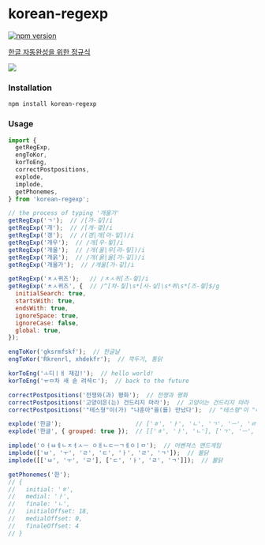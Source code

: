# korean-regexp

[![npm version](https://badge.fury.io/js/korean-regexp.svg)](https://badge.fury.io/js/korean-regexp)

[한글 자동완성을 위한 정규식](https://bluewings.github.io/unobstructed-hangul-regular-expression/)

<a href="https://bluewings.github.io/unobstructed-hangul-regular-expression/"><img src='https://user-images.githubusercontent.com/1563202/95799432-989d4600-0d2f-11eb-8f84-de91659090b7.gif'></a>


### Installation

    npm install korean-regexp

### Usage

```js
import {
  getRegExp,
  engToKor,
  korToEng,
  correctPostpositions,
  explode,
  implode,
  getPhonemes,
} from 'korean-regexp';

// the process of typing '개울가'
getRegExp('ㄱ');  // /[가-깋]/i
getRegExp('개');  // /[개-갷]/i
getRegExp('갱');  // /(갱|개[아-잏])/i
getRegExp('개우');  // /개[우-윟]/i
getRegExp('개울');  // /개(울|우[라-맇])/i
getRegExp('개욹');  // /개(욹|울[가-깋])/i
getRegExp('개울가');  // /개울[가-갛]/i

getRegExp('ㅊㅅ퀴즈');   // /ㅊㅅ퀴[즈-즿]/i
getRegExp('ㅊㅅ퀴즈', {  // /^[차-칳]\s*[사-싷]\s*퀴\s*[즈-즿]$/g
  initialSearch: true,
  startsWith: true,
  endsWith: true,
  ignoreSpace: true,
  ignoreCase: false,
  global: true,
});

engToKor('gksrmfskf');  // 한글날
engToKor('Rkrenrl, xhdekfr');  // 깍두기, 통닭

korToEng('ㅗ디ㅣㅐ 재깅!');  // hello world!
korToEng('ㅠㅁ차 새 솓 려셕ㄷ');  // back to the future

correctPostpositions('전쟁와(과) 평화');  // 전쟁과 평화
correctPostpositions('고양이은(는) 건드리지 마라');  // 고양이는 건드리지 마라
correctPostpositions('"테스형"이(가) "나훈아"을(를) 만났다');  // "테스형"이 "나훈아"를 만났다

explode('한글');                     // ['ㅎ', 'ㅏ', 'ㄴ', 'ㄱ', 'ㅡ', 'ㄹ']
explode('한글', { grouped: true });  // [['ㅎ', 'ㅏ', 'ㄴ'], ['ㄱ', 'ㅡ', 'ㄹ']]

implode('ㅇㅓㅂㅔㄴㅈㅕㅅㅡ ㅇㅐㄴㄷㅡㄱㅔㅇㅣㅁ');  // 어벤져스 앤드게임
implode(['ㅂ', 'ㅜ', 'ㄹ', 'ㄷ', 'ㅏ', 'ㄹ', 'ㄱ']);  // 불닭
implode([['ㅂ', 'ㅜ', 'ㄹ'], ['ㄷ', 'ㅏ', 'ㄹ', 'ㄱ']]);  // 불닭

getPhonemes('한');
// {
//   initial: 'ㅎ',
//   medial: 'ㅏ',
//   finale: 'ㄴ',
//   initialOffset: 18,
//   medialOffset: 0,
//   finaleOffset: 4
// }
```
